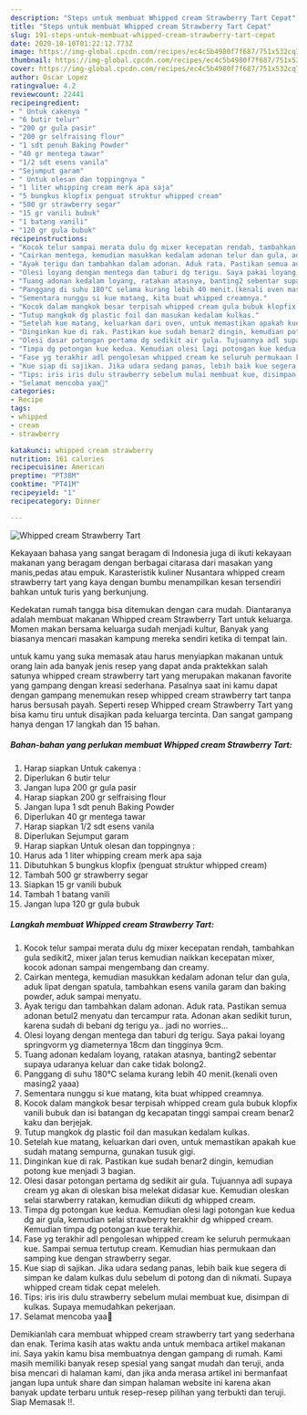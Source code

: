 ```yaml
---
description: "Steps untuk membuat Whipped cream Strawberry Tart Cepat"
title: "Steps untuk membuat Whipped cream Strawberry Tart Cepat"
slug: 191-steps-untuk-membuat-whipped-cream-strawberry-tart-cepat
date: 2020-10-10T01:22:12.773Z
image: https://img-global.cpcdn.com/recipes/ec4c5b4980f7f687/751x532cq70/whipped-cream-strawberry-tart-foto-resep-utama.jpg
thumbnail: https://img-global.cpcdn.com/recipes/ec4c5b4980f7f687/751x532cq70/whipped-cream-strawberry-tart-foto-resep-utama.jpg
cover: https://img-global.cpcdn.com/recipes/ec4c5b4980f7f687/751x532cq70/whipped-cream-strawberry-tart-foto-resep-utama.jpg
author: Oscar Lopez
ratingvalue: 4.2
reviewcount: 22441
recipeingredient:
- " Untuk cakenya "
- "6 butir telur"
- "200 gr gula pasir"
- "200 gr selfraising flour"
- "1 sdt penuh Baking Powder"
- "40 gr mentega tawar"
- "1/2 sdt esens vanila"
- "Sejumput garam"
- " Untuk olesan dan toppingnya "
- "1 liter whipping cream merk apa saja"
- "5 bungkus klopfix penguat struktur whipped cream"
- "500 gr strawberry segar"
- "15 gr vanili bubuk"
- "1 batang vanili"
- "120 gr gula bubuk"
recipeinstructions:
- "Kocok telur sampai merata dulu dg mixer kecepatan rendah, tambahkan gula sedikit2, mixer jalan terus kemudian naikkan kecepatan mixer, kocok adonan sampai mengembang dan creamy."
- "Cairkan mentega, kemudian masukkan kedalam adonan telur dan gula, aduk lipat dengan spatula, tambahkan esens vanila garam dan baking powder, aduk sampai menyatu."
- "Ayak terigu dan tambahkan dalam adonan. Aduk rata. Pastikan semua adonan betul2 menyatu dan tercampur rata. Adonan akan sedikit turun, karena sudah di bebani dg terigu ya.. jadi no worries..."
- "Olesi loyang dengan mentega dan taburi dg terigu. Saya pakai loyang springvorm yg diameternya 18cm dan tingginya 9cm."
- "Tuang adonan kedalam loyang, ratakan atasnya, banting2 sebentar supaya udaranya keluar dan cake tidak bolong2."
- "Panggang di suhu 180°C selama kurang lebih 40 menit.(kenali oven masing2 yaaa)"
- "Sementara nunggu si kue matang, kita buat whipped creamnya."
- "Kocok dalam mangkok besar terpisah whipped cream gula bubuk klopfix vanili bubuk dan isi batangan dg kecapatan tinggi sampai cream benar2 kaku dan berjejak."
- "Tutup mangkok dg plastic foil dan masukan kedalam kulkas."
- "Setelah kue matang, keluarkan dari oven, untuk memastikan apakah kue sudah matang sempurna, gunakan tusuk gigi."
- "Dinginkan kue di rak. Pastikan kue sudah benar2 dingin, kemudian potong kue menjadi 3 bagian."
- "Olesi dasar potongan pertama dg sedikit air gula. Tujuannya adl supaya cream yg akan di oleskan bisa melekat didasar kue. Kemudian oleskan selai starwberry ratakan, kemudian diikuti dg whipped cream."
- "Timpa dg potongan kue kedua. Kemudian olesi lagi potongan kue kedua dg air gula, kemudian selai strawberry terakhir dg whipped cream. Kemudian timpa dg potongan kue terakhir."
- "Fase yg terakhir adl pengolesan whipped cream ke seluruh permukaan kue. Sampai semua tertutup cream. Kemudian hias permukaan dan samping kue dengan strawberry segar."
- "Kue siap di sajikan. Jika udara sedang panas, lebih baik kue segera di simpan ke dalam kulkas dulu sebelum di potong dan di nikmati. Supaya whipped cream tidak cepat meleleh."
- "Tips: iris iris dulu strawberry sebelum mulai membuat kue, disimpan di kulkas. Supaya memudahkan pekerjaan."
- "Selamat mencoba yaa🙏"
categories:
- Recipe
tags:
- whipped
- cream
- strawberry

katakunci: whipped cream strawberry 
nutrition: 161 calories
recipecuisine: American
preptime: "PT38M"
cooktime: "PT41M"
recipeyield: "1"
recipecategory: Dinner

---
```



![Whipped cream Strawberry Tart](https://img-global.cpcdn.com/recipes/ec4c5b4980f7f687/751x532cq70/whipped-cream-strawberry-tart-foto-resep-utama.jpg)

Kekayaan bahasa yang sangat beragam di Indonesia juga di ikuti kekayaan makanan yang beragam dengan berbagai citarasa dari masakan yang manis,pedas atau empuk. Karasteristik kuliner Nusantara whipped cream strawberry tart yang kaya dengan bumbu menampilkan kesan tersendiri bahkan untuk turis yang berkunjung.




Kedekatan rumah tangga bisa ditemukan dengan cara mudah. Diantaranya adalah membuat makanan Whipped cream Strawberry Tart untuk keluarga. Momen makan bersama keluarga sudah menjadi kultur, Banyak yang biasanya mencari masakan kampung mereka sendiri ketika di tempat lain.

untuk kamu yang suka memasak atau harus menyiapkan makanan untuk orang lain ada banyak jenis resep yang dapat anda praktekkan salah satunya whipped cream strawberry tart yang merupakan makanan favorite yang gampang dengan kreasi sederhana. Pasalnya saat ini kamu dapat dengan gampang menemukan resep whipped cream strawberry tart tanpa harus bersusah payah.
Seperti resep Whipped cream Strawberry Tart yang bisa kamu tiru untuk disajikan pada keluarga tercinta. Dan sangat gampang hanya dengan 17 langkah dan 15 bahan.


<!--inarticleads1-->

##### Bahan-bahan yang perlukan membuat Whipped cream Strawberry Tart:

1. Harap siapkan  Untuk cakenya :
1. Diperlukan 6 butir telur
1. Jangan lupa 200 gr gula pasir
1. Harap siapkan 200 gr selfraising flour
1. Jangan lupa 1 sdt penuh Baking Powder
1. Diperlukan 40 gr mentega tawar
1. Harap siapkan 1/2 sdt esens vanila
1. Diperlukan Sejumput garam
1. Harap siapkan  Untuk olesan dan toppingnya :
1. Harus ada 1 liter whipping cream merk apa saja
1. Dibutuhkan 5 bungkus klopfix (penguat struktur whipped cream)
1. Tambah 500 gr strawberry segar
1. Siapkan 15 gr vanili bubuk
1. Tambah 1 batang vanili
1. Jangan lupa 120 gr gula bubuk




<!--inarticleads2-->

##### Langkah membuat  Whipped cream Strawberry Tart:

1. Kocok telur sampai merata dulu dg mixer kecepatan rendah, tambahkan gula sedikit2, mixer jalan terus kemudian naikkan kecepatan mixer, kocok adonan sampai mengembang dan creamy.
1. Cairkan mentega, kemudian masukkan kedalam adonan telur dan gula, aduk lipat dengan spatula, tambahkan esens vanila garam dan baking powder, aduk sampai menyatu.
1. Ayak terigu dan tambahkan dalam adonan. Aduk rata. Pastikan semua adonan betul2 menyatu dan tercampur rata. Adonan akan sedikit turun, karena sudah di bebani dg terigu ya.. jadi no worries...
1. Olesi loyang dengan mentega dan taburi dg terigu. Saya pakai loyang springvorm yg diameternya 18cm dan tingginya 9cm.
1. Tuang adonan kedalam loyang, ratakan atasnya, banting2 sebentar supaya udaranya keluar dan cake tidak bolong2.
1. Panggang di suhu 180°C selama kurang lebih 40 menit.(kenali oven masing2 yaaa)
1. Sementara nunggu si kue matang, kita buat whipped creamnya.
1. Kocok dalam mangkok besar terpisah whipped cream gula bubuk klopfix vanili bubuk dan isi batangan dg kecapatan tinggi sampai cream benar2 kaku dan berjejak.
1. Tutup mangkok dg plastic foil dan masukan kedalam kulkas.
1. Setelah kue matang, keluarkan dari oven, untuk memastikan apakah kue sudah matang sempurna, gunakan tusuk gigi.
1. Dinginkan kue di rak. Pastikan kue sudah benar2 dingin, kemudian potong kue menjadi 3 bagian.
1. Olesi dasar potongan pertama dg sedikit air gula. Tujuannya adl supaya cream yg akan di oleskan bisa melekat didasar kue. Kemudian oleskan selai starwberry ratakan, kemudian diikuti dg whipped cream.
1. Timpa dg potongan kue kedua. Kemudian olesi lagi potongan kue kedua dg air gula, kemudian selai strawberry terakhir dg whipped cream. Kemudian timpa dg potongan kue terakhir.
1. Fase yg terakhir adl pengolesan whipped cream ke seluruh permukaan kue. Sampai semua tertutup cream. Kemudian hias permukaan dan samping kue dengan strawberry segar.
1. Kue siap di sajikan. Jika udara sedang panas, lebih baik kue segera di simpan ke dalam kulkas dulu sebelum di potong dan di nikmati. Supaya whipped cream tidak cepat meleleh.
1. Tips: iris iris dulu strawberry sebelum mulai membuat kue, disimpan di kulkas. Supaya memudahkan pekerjaan.
1. Selamat mencoba yaa🙏




Demikianlah cara membuat whipped cream strawberry tart yang sederhana dan enak. Terima kasih atas waktu anda untuk membaca artikel makanan ini. Saya yakin kamu bisa membuatnya dengan gampang di rumah. Kami masih memiliki banyak resep spesial yang sangat mudah dan teruji, anda bisa mencari di halaman kami, dan jika anda merasa artikel ini bermanfaat jangan lupa untuk share dan simpan halaman website ini karena akan banyak update terbaru untuk resep-resep pilihan yang terbukti dan teruji. Siap Memasak !!. 
